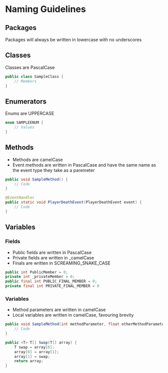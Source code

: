 # Naming Guidelines

## Packages
Packages will always be written in lowercase with no underscores

## Classes
Classes are PascalCase
```java
public class SampleClass {
    // Members
}
```

## Enumerators
Enums are UPPERCASE
```java
enum SAMPLEENUM {
    // Values
}
```

## Methods
 - Methods are camelCase
 - Event methods are written in PascalCase and have the same name as the event type they take as a paremeter
```java
public void SampleMethod() {
    // Code
}

@EventHandler
public static void PlayerDeathEvent(PlayerDeathEvent event) {
    // Code
}
```
## Variables

### Fields
 - Public fields are written in PascalCase
 - Private fields are written in _camelCase
 - Finals are written in SCREAMING_SNAKE_CASE
```java
public int PublicMember = 0;
private int _privateMember = 0;
public final int PUBLIC_FINAL_MEMBER = 0;
private final int PRIVATE_FINAL_MEMBER = 0
```
### Variables
 - Method parameters are written in camelCase
 - Local variables are written in camelCase, favouring brevity
```java
public void SampleMethod(int methodParameter, float otherMethodParameter) {
    // Code
}

public <T> T[] Swap(T[] array) {
    T swap = array[0];
    array[0] = array[1];
    array[1] = swap;
    return array;
}
```